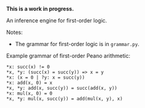 **This is a work in progress.**

An inference engine for first-order logic.

Notes:

* The grammar for first-order logic is in `grammar.py`.

Example grammar of first-order Peano arithmetic:

```
*x: succ(x) != 0
*x, *y: (succ(x) = succ(y)) => x = y
*x: (x = 0 | ?y: x = succ(y))
*x: add(x, 0) = x
*x, *y: add(x, succ(y)) = succ(add(x, y))
*x: mul(x, 0) = 0
*x, *y: mul(x, succ(y)) = add(mul(x, y), x)
```
